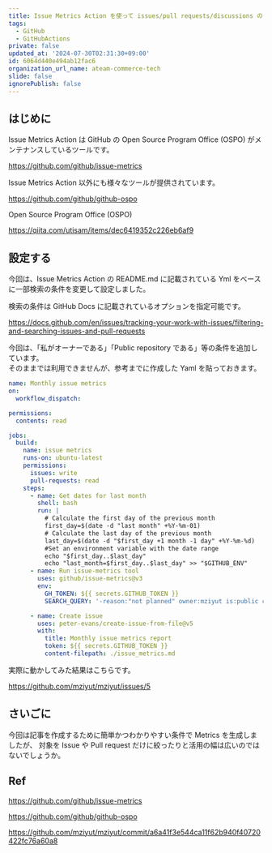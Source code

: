```yaml
---
title: Issue Metrics Action を使って issues/pull requests/discussions の activity を集計する
tags:
  - GitHub
  - GitHubActions
private: false
updated_at: '2024-07-30T02:31:30+09:00'
id: 6064d440e494ab12fac6
organization_url_name: ateam-commerce-tech
slide: false
ignorePublish: false
---
```


## はじめに

Issue Metrics Action は GitHub の Open Source Program Office (OSPO) がメンテナンスしているツールです。

https://github.com/github/issue-metrics

Issue Metrics Action 以外にも様々なツールが提供されています。

https://github.com/github/github-ospo

Open Source Program Office (OSPO)

https://qiita.com/utisam/items/dec6419352c226eb6af9

## 設定する

今回は、Issue Metrics Action の README.md に記載されている Yml をベースに一部検索の条件を変更して設定しました。

検索の条件は GitHub Docs に記載されているオプションを指定可能です。

https://docs.github.com/en/issues/tracking-your-work-with-issues/filtering-and-searching-issues-and-pull-requests

今回は、「私がオーナーである」「Public repository である」等の条件を追加しています。  
そのままでは利用できませんが、参考までに作成した Yaml を貼っておきます。

```yaml
name: Monthly issue metrics
on:
  workflow_dispatch:

permissions:
  contents: read

jobs:
  build:
    name: issue metrics
    runs-on: ubuntu-latest
    permissions:
      issues: write
      pull-requests: read
    steps:
      - name: Get dates for last month
        shell: bash
        run: |
          # Calculate the first day of the previous month
          first_day=$(date -d "last month" +%Y-%m-01)
          # Calculate the last day of the previous month
          last_day=$(date -d "$first_day +1 month -1 day" +%Y-%m-%d)
          #Set an environment variable with the date range
          echo "$first_day..$last_day"
          echo "last_month=$first_day..$last_day" >> "$GITHUB_ENV"
      - name: Run issue-metrics tool
        uses: github/issue-metrics@v3
        env:
          GH_TOKEN: ${{ secrets.GITHUB_TOKEN }}
          SEARCH_QUERY: '-reason:"not planned" owner:mziyut is:public created:${{ env.last_month }}'

      - name: Create issue
        uses: peter-evans/create-issue-from-file@v5
        with:
          title: Monthly issue metrics report
          token: ${{ secrets.GITHUB_TOKEN }}
          content-filepath: ./issue_metrics.md
```

実際に動かしてみた結果はこちらです。

https://github.com/mziyut/mziyut/issues/5

## さいごに

今回は記事を作成するために簡単かつわかりやすい条件で Metrics を生成しましたが、 対象を Issue や Pull request だけに絞ったりと活用の幅は広いのではないでしょうか。

## Ref

https://github.com/github/issue-metrics

https://github.com/github/github-ospo

https://github.com/mziyut/mziyut/commit/a6a41f3e544ca11f62b940f40720422fc76a60a8
